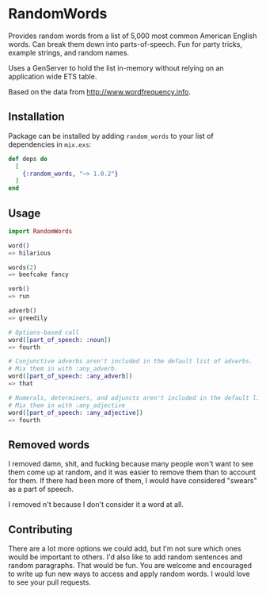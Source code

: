 # RandomWords

Provides random words from a list of 5,000 most common American English words. Can break them down into parts-of-speech. Fun for party tricks, example strings, and random names.

Uses a GenServer to hold the list in-memory without relying on an application wide ETS table.

Based on the data from http://www.wordfrequency.info.

## Installation

Package can be installed
by adding `random_words` to your list of dependencies in `mix.exs`:

```elixir
def deps do
  [
    {:random_words, "~> 1.0.2"}
  ]
end
```

## Usage

```elixir
import RandomWords

word()
=> hilarious

words(2)
=> beefcake fancy

verb()
=> run

adverb()
=> greedily

# Options-based call
word([part_of_speech: :noun])
=> fourth

# Conjunctive adverbs aren't included in the default list of adverbs.
# Mix them in with :any_adverb.
word([part_of_speech: :any_adverb])
=> that

# Numerals, determiners, and adjuncts aren't included in the default list of adjectives
# Mix them in with :any_adjective
word([part_of_speech: :any_adjective])
=> fourth
```

## Removed words

I removed damn, shit, and fucking because many people won't want to see them come up at random, and it was easier to remove them than to account for them. If there had been more of them, I would have considered "swears" as a part of speech.

I removed n't because I don't consider it a word at all.

## Contributing

There are a lot more options we could add, but I'm not sure which ones would be important to others. I'd also like to add random sentences and random paragraphs. That would be fun. You are welcome and encouraged to write up fun new ways to access and apply random words. I would love to see your pull requests.